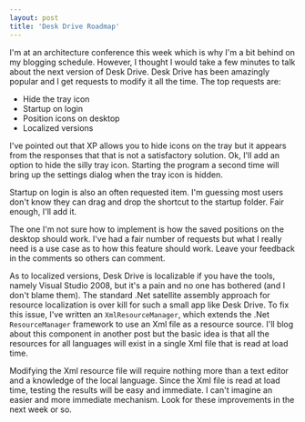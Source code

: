 ```yaml
---
layout: post  
title: 'Desk Drive Roadmap'
---
```

I'm at an architecture conference this week which is why I'm a bit behind on my blogging schedule. However, I thought I would take a few minutes to talk about the next version of Desk Drive. Desk Drive has been amazingly popular and I get requests to modify it all the time. The top requests are:

  * Hide the tray icon 
  * Startup on login 
  * Position icons on desktop 
  * Localized versions 

I've pointed out that XP allows you to hide icons on the tray but it appears from the responses that that is not a satisfactory solution. Ok, I'll add an option to hide the silly tray icon. Starting the program a second time will bring up the settings dialog when the tray icon is hidden.

Startup on login is also an often requested item. I'm guessing most users don't know they can drag and drop the shortcut to the startup folder. Fair enough, I'll add it.

The one I'm not sure how to implement is how the saved positions on the desktop should work. I've had a fair number of requests but what I really need is a use case as to how this feature should work. Leave your feedback in the comments so others can comment.

As to localized versions, Desk Drive is localizable if you have the tools, namely Visual Studio 2008, but it's a pain and no one has bothered (and I don't blame them). The standard .Net satellite assembly approach for resource localization is over kill for such a small app like Desk Drive. To fix this issue, I've written an `XmlResourceManager`, which extends the .Net `ResourceManager` framework to use an Xml file as a resource source. I'll blog about this component in another post but the basic idea is that all the resources for all languages will exist in a single Xml file that is read at load time.

Modifying the Xml resource file will require nothing more than a text editor and a knowledge of the local language. Since the Xml file is read at load time, testing the results will be easy and immediate. I can't imagine an easier and more immediate mechanism. Look for these improvements in the next week or so.
